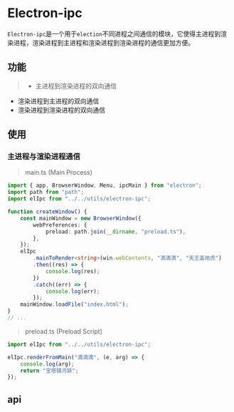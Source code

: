 # Electron-ipc

`Electron-ipc`是一个用于`election`不同进程之间通信的模块，它使得主进程到渲染进程，渲染进程到主进程和渲染进程到渲染进程的通信更加方便。

## 功能

> -   主进程到渲染进程的双向通信

-   渲染进程到主进程的双向通信
-   渲染进程到渲染进程的双向通信

## 使用

### 主进程与渲染进程通信

> main.ts (Main Process)

```typescript
import { app, BrowserWindow, Menu, ipcMain } from "electron";
import path from "path";
import elIpc from "../../utils/electron-ipc";

function createWindow() {
    const mainWindow = new BrowserWindow({
        webPreferences: {
            preload: path.join(__dirname, "preload.ts"),
        },
    });
    elIpc
        .mainToRender<string>(win.webContents, "滴滴滴", "天王盖地虎")
        .then((res) => {
            console.log(res);
        })
        .catch((err) => {
            console.log(err);
        });
    mainWindow.loadFile("index.html");
}
// ...
```

> preload.ts (Preload Script)

```typescript
import elIpc from "../../utils/electron-ipc";

elIpc.renderFromMain("滴滴滴", (e, arg) => {
    console.log(arg);
    return "宝塔镇河妖";
});
```

## api
